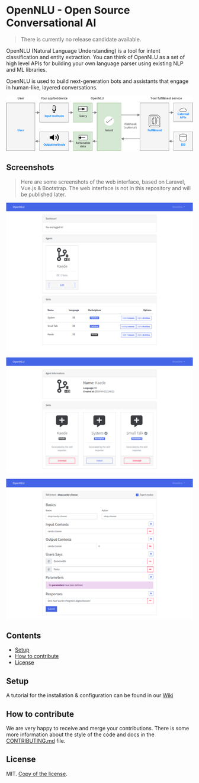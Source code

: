 # OpenNLU - Open Source Conversational AI

> There is currently no release candidate available.

OpenNLU (Natural Language Understanding) is a tool for intent classification and entity extraction. You can think of OpenNLU as a set of high level APIs for building your own language parser using existing NLP and ML libraries.

OpenNLU is used to build next-generation bots and assistants that engage in human-like, layered conversations.

![OpenNLU Overview](docs/assets/images/OpenNLU.png)

## Screenshots

> Here are some screenshots of the web interface, based on Laravel, Vue.js & Bootstrap. The web interface is not in this repository and will be published later.

![OpenNLU Web - Home](docs/assets/images/screenshot-opennlu-index.png)

![OpenNLU Web - Agent Information](docs/assets/images/screenshot-opennlu-agent.png)

![OpenNLU Web - Intent Editor](docs/assets/images/screenshot-opennlu-intent.png)

## Contents

- [Setup](#setup) 
- [How to contribute](#how-to-contribute)
- [License](#license)

## Setup

A tutorial for the installation & configuration can be found in our [Wiki](https://github.com/GhostZero/OpenNLU/wiki)

## How to contribute

We are very happy to receive and merge your contributions. There is some more information about the style of the code and docs in the [CONTRIBUTING.md](CONTRIBUTING.md) file.

## License

MIT. [Copy of the license](LICENSE).
